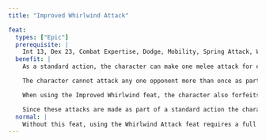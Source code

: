 ```yaml
---
title: "Improved Whirlwind Attack"

feat:
  types: ["Epic"]
  prerequisite: |
    Int 13, Dex 23, Combat Expertise, Dodge, Mobility, Spring Attack, Whirlwind Attack.
  benefit: |
    As a standard action, the character can make one melee attack for every five points of his or her base attack bonus (including epic attack bonus, round fractions down).

    The character cannot attack any one opponent more than once as part of this action. These attacks (as well as all other attacks made until the start of the character's next turn) suffer a -4 penalty.

    When using the Improved Whirlwind feat, the character also forfeits any bonus or extra attacks granted by other spells or abilities (such as Cleave or the haste spell).

    Since these attacks are made as part of a standard action the character can't make a 5-foot step between any two of the attacks.
  normal: |
    Without this feat, using the Whirlwind Attack feat requires a full attack action, and the character can take a 5-foot step between any two of the attacks.
---
```


